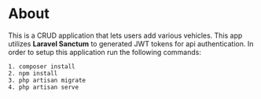 # About 
This is a CRUD application that lets users add various vehicles. This app utilizes **Laravel Sanctum** to generated JWT tokens for api authentication. In order to setup this application run the following commands: 

`1. composer install` <br/>
`2. npm install` <br/>
`3. php artisan migrate` <br/>
`4. php artisan serve` <br/>